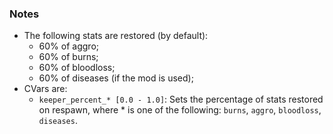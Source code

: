 ### Notes
- The following stats are restored (by default):
	- 60% of aggro;
	- 60% of burns;
	- 60% of bloodloss;
	- 60% of diseases (if the mod is used);
- CVars are:
	- `keeper_percent_* [0.0 - 1.0]`: Sets the percentage of stats restored on respawn, where * is one of the following: `burns`, `aggro`, `bloodloss`, `diseases`.